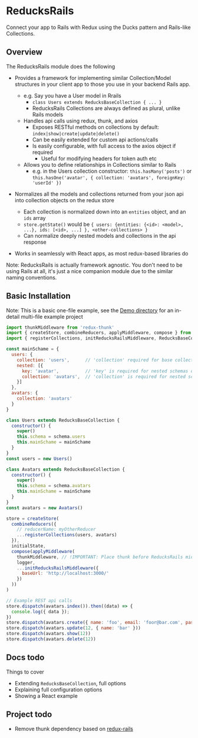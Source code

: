# ReducksRails

Connect your app to Rails with Redux using the Ducks pattern and Rails-like Collections.

## Overview

The ReducksRails module does the following

* Provides a framework for implementing similar Collection/Model structures in your client app to those you use in your backend Rails app.
  * e.g. Say you have a User model in Rrails
    * `class Users extends ReducksBaseCollection { ... }`
    * ReducksRails Collections are always defined as plural, unlike Rails models
  * Handles api calls using redux, thunk, and axios
    * Exposes RESTful methods on collections by default: `index|show|create|update|delete()`
    * Can be easily extended for custom api actions/calls
    * Is easily configurable, with full access to the axios object if required
      * Useful for modifying headers for token auth etc
  * Allows you to define relationships in Collections similar to Rails
    * e.g. in the Users collection constructor: `this.hasMany('posts')` or `this.hasOne('avatar', { collection: 'avatars', foreignKey: 'userId' })`

* Normalizes all the models and collections returned from your json api into collection objects on the redux store
  * Each collection is normalized down into an `entities` object, and an `ids` array
  * `store.getState()` would be `{ users: {entities: {<id>: <model>, ...}, ids: [<id>, ...] }, <other-collections> }`
  * Can normalize deeply nested models and collections in the api response

* Works in seamlessly with React apps, as most redux-based libraries do

Note: ReducksRails is actually framework agnostic. You don't need to be using Rails at all, it's just a nice companion module due to the similar naming conventions.


## Basic Installation

Note: This is a basic one-file example, see the [Demo directory](demo) for an in-detail multi-file example project

```javascript
import thunkMiddleware from 'redux-thunk'
import { createStore, combineReducers, applyMiddleware, compose } from 'redux'
import { registerCollections, initReducksRailsMiddleware, ReducksBaseCollection } from 'reducks-rails'

const mainSchame = {
  users: {
    collection: 'users',      // 'collection' required for base collections
    nested: [{
      key: 'avatar',          // 'key' is required for nested schemas only
      collection: 'avatars',  // 'collection' is required for nested schemas
    }]
  },
  avatars: {
    collection: 'avatars'
  }
}

class Users extends ReducksBaseCollection {
  constructor() {
    super()
    this.schema = schema.users
    this.mainSchame = mainSchame
  }
}
const users = new Users()

class Avatars extends ReducksBaseCollection {
  constructor() {
    super()
    this.schema = schema.avatars
    this.mainSchame = mainSchame
  }
}
const avatars = new Avatars()

store = createStore(
  combineReducers({
    // reducerName: myOtherReducer
    ...registerCollections(users, avatars)
  }),
  initialState,
  compose(applyMiddleware(
    thunkMiddleware, // !IMPORTANT: Place thunk before ReducksRails middleware
    logger,
    ...initReducksRailsMiddleware({
      baseUrl: 'http://localhost:3000/'
    })
  ))
)

// Example REST api calls
store.dispatch(avatars.index()).then((data) => {
  console.log({ data });
})
store.dispatch(avatars.create({ name: 'foo', email: 'foor@bar.com', password: 'mySecret' })))
store.dispatch(avatars.update(12, { name: 'bar' }))
store.dispatch(avatars.show(12))
store.dispatch(avatars.delete(12))
```

## Docs todo

Things to cover

* Extending `ReducksBaseCollection`, full options
* Explaining full configuration options
* Showing a React example


## Project todo

* Remove thunk dependency based on [redux-rails](https://github.com/instacart/redux-rails)
